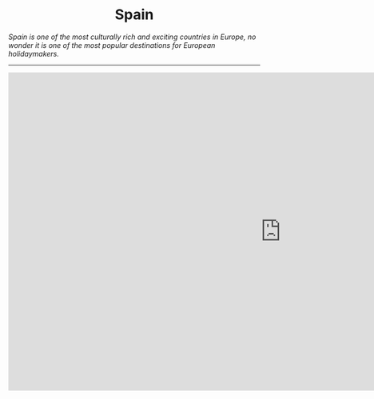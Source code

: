 <h1><center>Spain</center></h1>

<p>
  <i>
    Spain is one of the most culturally rich and exciting countries in Europe, no wonder it is one of the most popular destinations for European holidaymakers.
  </i>
  </p>
 
<hr>

<iframe src="https://h5p.org/h5p/embed/396820" width="1090" height="638" frameborder="0" allowfullscreen="allowfullscreen"></iframe><script src="https://h5p.org/sites/all/modules/h5p/library/js/h5p-resizer.js" charset="UTF-8"></script>
